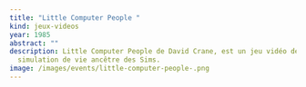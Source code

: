 ```yaml
---
title: "Little Computer People "
kind: jeux-videos
year: 1985
abstract: ""
description: Little Computer People de David Crane, est un jeu vidéo de
  simulation de vie ancêtre des Sims.
image: /images/events/little-computer-people-.png
---
```

